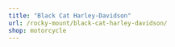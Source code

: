 ```yaml
---
title: "Black Cat Harley-Davidson"
url: /rocky-mount/black-cat-harley-davidson/
shop: motorcycle
---
```

